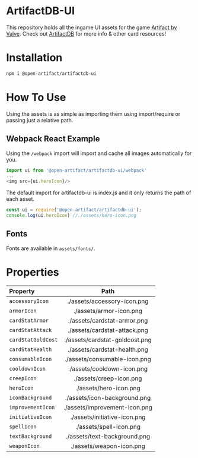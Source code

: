 # ArtifactDB-UI
This repository holds all the ingame UI assets for the game  [Artifact by Valve](http://playartifact.com).
Check out [ArtifactDB](https://github.com/ottah/ArtifactDB) for more info & other card resources!

# Installation
```bash
npm i @open-artifact/artifactdb-ui
```

# How To Use

Using the assets is as simple as importing them using import/require or passing just a relative path.

## Webpack React Example
Using the `/webpack` import will import and cache all images automatically for you.
```javascript
import ui from '@open-artifact/artifactdb-ui/webpack'
...
<img src={ui.heroIcon}/>
```

The default import for artifactdb-ui is index.js and it only returns the path of each asset.
```javascript
const ui = require('@open-artifact/artifactdb-ui');
console.log(ui.heroIcon) //./assets/hero-icon.png
```

## Fonts
Fonts are available in `assets/fonts/`.

# Properties
| Property           | Path                           |
| :----------------- | :----------------------------: |
| `accessoryIcon`    | ./assets/accessory-icon.png    |
| `armorIcon`        | ./assets/armor-icon.png        |
| `cardStatArmor`    | ./assets/cardstat-armor.png    |
| `cardStatAttack`   | ./assets/cardstat-attack.png   |
| `cardStatGoldCost` | ./assets/cardstat-goldcost.png |
| `cardStatHealth`   | ./assets/cardstat-health.png   |
| `consumableIcon`   | ./assets/consumable-icon.png   |
| `cooldownIcon`     | ./assets/cooldown-icon.png     |
| `creepIcon`        | ./assets/creep-icon.png        |
| `heroIcon`         | ./assets/hero-icon.png         |
| `iconBackground`   | ./assets/icon-background.png   |
| `improvementIcon`  | ./assets/improvement-icon.png  |
| `initiativeIcon`   | ./assets/initiative-icon.png   |
| `spellIcon`        | ./assets/spell-icon.png        |
| `textBackground`   | ./assets/text-background.png   |
| `weaponIcon`       | ./assets/weapon-icon.png       |
